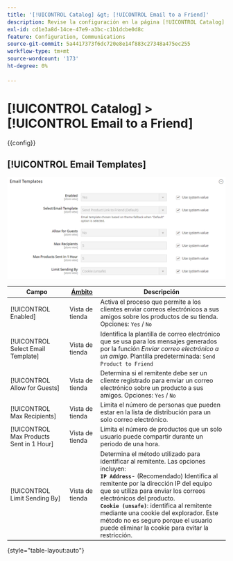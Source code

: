 ```yaml
---
title: '[!UICONTROL Catalog] &gt; [!UICONTROL Email to a Friend]'
description: Revise la configuración en la página [!UICONTROL Catalog] &gt; [!UICONTROL Email to a Friend] del administrador de Commerce.
exl-id: cd1e3a8d-14ce-47e9-a3bc-c1b1dcbe0d8c
feature: Configuration, Communications
source-git-commit: 5a4417373f6dc720e8e14f883c27348a475ec255
workflow-type: tm+mt
source-wordcount: '173'
ht-degree: 0%

---
```


# [!UICONTROL Catalog] > [!UICONTROL Email to a Friend]

{{config}}

## [!UICONTROL Email Templates]

![Plantillas de correo electrónico](./assets/email-to-a-friend-email-templates.png)<!-- zoom -->

<!-- [Email Templates](https://experienceleague.adobe.com/en/docs/commerce-admin/systems/communications/email-templates#configure-email-templates) -->

| Campo | [Ámbito](../../getting-started/websites-stores-views.md#scope-settings) | Descripción |
|--- |--- |--- |
| [!UICONTROL Enabled] | Vista de tienda | Activa el proceso que permite a los clientes enviar correos electrónicos a sus amigos sobre los productos de su tienda. Opciones: `Yes` / `No` |
| [!UICONTROL Select Email Template] | Vista de tienda | Identifica la plantilla de correo electrónico que se usa para los mensajes generados por la función _Enviar correo electrónico a un amigo_. Plantilla predeterminada: `Send Product to Friend` |
| [!UICONTROL Allow for Guests] | Vista de tienda | Determina si el remitente debe ser un cliente registrado para enviar un correo electrónico sobre un producto a sus amigos. Opciones: `Yes` / `No` |
| [!UICONTROL Max Recipients] | Vista de tienda | Limita el número de personas que pueden estar en la lista de distribución para un solo correo electrónico. |
| [!UICONTROL Max Products Sent in 1  Hour] | Vista de tienda | Limita el número de productos que un solo usuario puede compartir durante un periodo de una hora. |
| [!UICONTROL Limit Sending By] | Vista de tienda | Determina el método utilizado para identificar al remitente. Las opciones incluyen: <br/>**`IP Address`**- (Recomendado) Identifica al remitente por la dirección IP del equipo que se utiliza para enviar los correos electrónicos del producto.<br/>**`Cookie (unsafe)`**: identifica al remitente mediante una cookie del explorador. Este método no es seguro porque el usuario puede eliminar la cookie para evitar la restricción. |

{style="table-layout:auto"}
